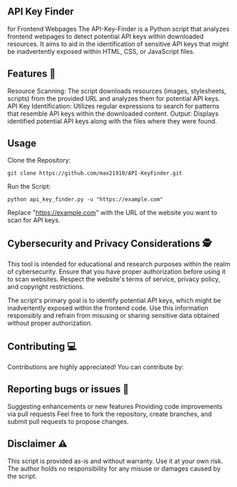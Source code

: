 ## API Key Finder 
for Frontend Webpages
The API-Key-Finder is a Python script that analyzes frontend webpages to detect potential API keys within downloaded resources. It aims to aid in the identification of sensitive API keys that might be inadvertently exposed within HTML, CSS, or JavaScript files.

## Features 🔨
Resource Scanning: The script downloads resources (images, stylesheets, scripts) from the provided URL and analyzes them for potential API keys.
API Key Identification: Utilizes regular expressions to search for patterns that resemble API keys within the downloaded content.
Output: Displays identified potential API keys along with the files where they were found.
## Usage 
Clone the Repository:
```
git clone https://github.com/max21910/API-KeyFinder.git
```
Run the Script:
```
python api_key_finder.py -u "https://example.com"
```
Replace "https://example.com" with the URL of the website you want to scan for API keys.

## Cybersecurity and Privacy Considerations 🕵️
This tool is intended for educational and research purposes within the realm of cybersecurity. Ensure that you have proper authorization before using it to scan websites. Respect the website's terms of service, privacy policy, and copyright restrictions.

The script's primary goal is to identify potential API keys, which might be inadvertently exposed within the frontend code. Use this information responsibly and refrain from misusing or sharing sensitive data obtained without proper authorization.

## Contributing 💻
Contributions are highly appreciated! You can contribute by:

## Reporting bugs or issues 🐞
Suggesting enhancements or new features
Providing code improvements via pull requests
Feel free to fork the repository, create branches, and submit pull requests to propose changes.

## Disclaimer ⚠️
This script is provided as-is and without warranty. Use it at your own risk. The author holds no responsibility for any misuse or damages caused by the script.
